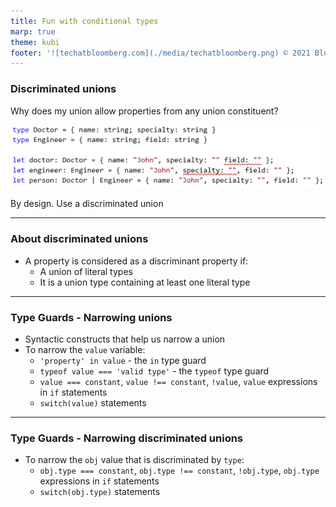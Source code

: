 ```yaml
---
title: Fun with conditional types
marp: true
theme: kubi
footer: '![techatbloomberg.com](./media/techatbloomberg.png) © 2021 Bloomberg Finance L.P. All rights reserved. ![techatbloomberg.com](./media/bloomberg.png)'
---
```





### Discriminated unions 
<question> 

Why does my union allow properties from any union constituent?
</br>

![height:200](./media/3-discrimintaed-unions-bad.png)

</question>

<answer>

By design. Use a discriminated union

</answer>

----

### About discriminated unions 

* A property is considered as a discriminant property if:
    * A union of literal types
    * It is a union type containing at least one literal type

----

### Type Guards - Narrowing unions

- Syntactic constructs that help us narrow a union
- To narrow the `value` variable:
    - `'property' in value`  - the `in` type guard
    - `typeof value === 'valid type'` - the `typeof` type guard
    - `value === constant`, `value !== constant`, `!value`, `value` expressions in `if` statements
    - `switch(value)` statements

---

### Type Guards - Narrowing discriminated unions

* To narrow the `obj` value that is discriminated by `type`:
    * `obj.type === constant`, `obj.type !== constant`, `!obj.type`, `obj.type` expressions in `if` statements
    * `switch(obj.type)` statements
